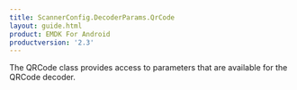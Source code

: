 ```yaml
---
title: ScannerConfig.DecoderParams.QrCode
layout: guide.html
product: EMDK For Android
productversion: '2.3'
---
```


The QRCode class provides access to parameters that are available for
 the QRCode decoder.













